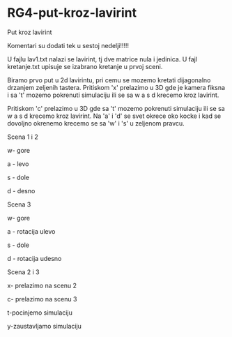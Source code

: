 # RG4-put-kroz-lavirint
Put kroz lavirint

Komentari su dodati tek u sestoj nedelji!!!!!

U fajlu lav1.txt nalazi se lavirint, tj dve matrice nula i jedinica. U fajl kretanje.txt upisuje se izabrano kretanje u prvoj sceni.

Biramo prvo put u 2d lavirintu, pri cemu se mozemo kretati dijagonalno drzanjem zeljenih tastera.
Pritiskom 'x' prelazimo u 3D gde je kamera fiksna i sa 't' mozemo pokrenuti simulaciju ili se sa w a s d krecemo kroz lavirint.

Pritiskom 'c' prelazimo u 3D gde sa 't' mozemo pokrenuti simulaciju ili se sa w a s d krecemo kroz lavirint. Na 'a' i 'd' se svet okrece oko kocke i kad se dovoljno okrenemo krecemo se sa 'w' i 's' u zeljenom pravcu. 

Scena 1 i 2

w- gore

a - levo

s - dole

d - desno


Scena 3

w- gore

a - rotacija ulevo

s - dole

d - rotacija udesno

Scena 2 i 3

x- prelazimo na scenu 2

c- prelazimo na scenu 3


t-pocinjemo simulaciju

y-zaustavljamo simulaciju

